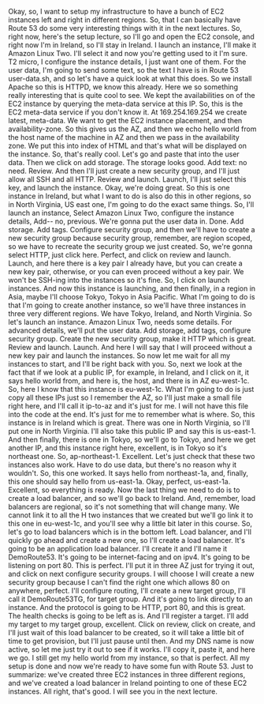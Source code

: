 
<v Instructor>Okay, so, I want to setup my infrastructure</v>
to have a bunch of EC2 instances left and right
in different regions.
So, that I can basically have Route 53
do some very interesting things with it
in the next lectures.
So, right now, here's the setup lecture,
so I'll go and open the EC2 console,
and right now I'm in Ireland, so I'll stay in Ireland.
I launch an instance, I'll make it Amazon Linux Two.
I'll select it and now you're getting used to it I'm sure.
T2 micro, I configure the instance details,
I just want one of them.
For the user data, I'm going to send some text,
so the text I have is in Route 53 user-data.sh,
and so let's have a quick look at what this does.
So we install Apache so this is HTTPD, we know this already.
Here we so something really interesting
that is quite cool to see.
We kept the availabilities on of the EC2 instance
by querying the meta-data service at this IP.
So, this is the EC2 meta-data service if you don't know it.
At 169.254.169.254
we create latest, meta-data.
We want to get the EC2 instance placement,
and then availability-zone.
So this gives us the AZ,
and then we echo hello world
from the host name of the machine in AZ
and then we pass in the availability zone.
We put this into index of HTML
and that's what will be displayed on the instance.
So, that's really cool.
Let's go and paste that into the user data.
Then we click on add storage.
The storage looks good.
Add text: no need. Review.
And then I'll just create a new security group,
and I'll just allow all SSH and all HTTP.
Review and launch.
Launch, I'll just select this key, and launch the instance.
Okay, we're doing great.
So this is one instance in Ireland,
but what I want to do is also do this in other regions,
so in North Virginia, US east one,
I'm going to do the exact same things.
So, I'll launch an instance,
Select Amazon Linux Two, configure the instance details,
Add-- no, previous.
We're gonna put the user data in.
Done. Add storage. Add tags.
Configure security group,
and then we'll have to create a new security group
because security group, remember, are region scoped,
so we have to recreate the security group we just created.
So, we're gonna select HTTP, just click here.
Perfect, and click on review and launch.
Launch, and here there is a key pair I already have,
but you can create a new key pair,
otherwise, or you can even proceed without a key pair.
We won't be SSH-ing into the instances so it's fine.
So, I click on launch instances.
And now this instance is launching,
and then finally, in a region in Asia,
maybe I'll choose Tokyo, Tokyo in Asia Pacific.
What I'm going to do is
that I'm going to create another instance,
so we'll have three instances
in three very different regions.
We have Tokyo, Ireland, and North Virginia.
So let's launch an instance.
Amazon Linux Two, needs some details.
For advanced details, we'll put the user data.
Add storage, add tags, configure security group.
Create the new security group, make it HTTP which is great.
Review and launch. Launch.
And here I will say that I will proceed
without a new key pair and launch the instances.
So now let me wait for all my instances to start,
and I'll be right back with you.
So, next we look at the fact that
if we look at a public IP, for example, in Ireland,
and I click on it, it says hello world
from, and here is, the host,
and there is in AZ eu-west-1c.
So, here I know that this instance is eu-west-1c.
What I'm going to do is just copy all these IPs
just so I remember the AZ,
so I'll just make a small file right here,
and I'll call it ip-to-az and it's just for me.
I will not have this file into the code at the end.
It's just for me to remember what is where.
So, this instance is in Ireland which is great.
There was one in North Virginia,
so I'll put one in North Virginia.
I'll also take this public IP and say this is us-east-1.
And then finally, there is one in Tokyo,
so we'll go to Tokyo, and here we get another IP,
and this instance right here, excellent,
is in Tokyo so it's northeast one.
So, ap-northeast-1.
Excellent.
Let's just check that these two instances also work.
Have to do use data, but there's no reason why it wouldn't.
So, this one worked.
It says hello from northeast-1a,
and, finally, this one should say hello from us-east-1a.
Okay, perfect, us-east-1a.
Excellent, so everything is ready.
Now the last thing we need to do
is to create a load balancer,
and so we'll go back to Ireland.
And, remember, load balancers are regional,
so it's not something that will change many.
We cannot link it to all the H two instances that we created
but we'll go link it to this one in eu-west-1c,
and you'll see why a little bit later in this course.
So, let's go to load balancers which is in the bottom left.
Load balancer, and I'll quickly go ahead
and create a new one, so I'll create a load balancer.
It's going to be an application load balancer.
I'll create it and I'll name it DemoRoute53.
It's going to be internet-facing and on ipv4.
It's going to be listening on port 80.
This is perfect.
I'll put it in three AZ just for trying it out,
and click on next configure security groups.
I will choose I will create a new security group
because I can't find the right one
which allows 80 on anywhere, perfect.
I'll configure routing, I'll create a new target group,
I'll call it DemoRoute53TG, for target group.
And it's going to link directly to an instance.
And the protocol is going to be HTTP, port 80,
and this is great.
The health checks is going to be left as is.
And I'll register a target.
I'll add my target to my target group, excellent.
Click on review, click on create,
and I'll just wait of this load balancer to be created,
so it will take a little bit of time to get provision,
but I'll just pause until then.
And my DNS name is now active,
so let me just try it out to see if it works.
I'll copy it, paste it, and here we go.
I still get my hello world from my instance,
so that is perfect.
All my setup is done
and now we're ready to have some fun with Route 53.
Just to summarize: we've created three EC2 instances
in three different regions,
and we've created a load balancer in Ireland
pointing to one of these EC2 instances.
All right, that's good.
I will see you in the next lecture.